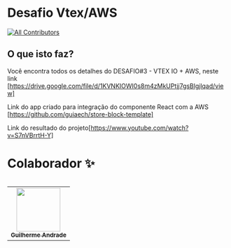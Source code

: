 

# Desafio  Vtex/AWS

<!-- ALL-CONTRIBUTORS-BADGE:START - Do not remove or modify this section -->

[![All Contributors](https://img.shields.io/badge/all_contributors-1-orange.svg?style=flat-square)](#contributors)

<!-- ALL-CONTRIBUTORS-BADGE:END -->

## O que isto faz?



Você encontra todos os detalhes do DESAFIO#3 - VTEX IO + AWS, neste link [https://drive.google.com/file/d/1KVNKIOWI0s8m4zMkUPtjj7gsBlgjlqad/view]

Link do app criado para integração do componente React com a AWS [https://github.com/guiaech/store-block-template]

Link do resultado do projeto[https://www.youtube.com/watch?v=S7nVBrrtH-Y]




# Colaborador ✨

<table>
<table>
  <tr>
    <td align="center"><a href="https://github.com/guiaech"><img src="https://avatars.githubusercontent.com/u/83043492?v=4" width="100px;" alt=""/><br /><sub><b>Guilherme Andrade</b></sub></a></td>
  </tr>
</table>
